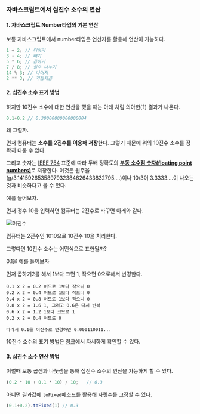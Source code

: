 ### 자바스크립트에서 십진수 소수의 연산

#### 1. 자바스크립트 Number타입의 기본 연산

보통 자바스크립트에서 number타입은 연산자를 활용해 연산이 가능하다.

```javascript
1 + 2; // 더하기
3 - 4; // 빼기
5 * 6; // 곱하기
7 / 8; // 실수 나누기
14 % 3; // 나머지
2 ** 3; // 거듭제곱
```

#### 2. 십진수 소수 표기 방법

하지만 10진수 소수에 대한 연산을 했을 때는 아래 처럼 의아한(?) 결과가 나온다.

```javascript
0.1+0.2 // 0.30000000000000004
```

왜 그럴까.

먼저 컴퓨터는 **소수를 2진수를 이용해 저장**한다. 그렇기 때문에 위의 10진수 소수를 정확히 다룰 수 없다.

그리고 숫자는 [IEEE 754](https://ko.wikipedia.org/wiki/IEEE_754) 표준에 따라 두배 정확도의 [**부동 소수점 숫자(floating point numbers)**](https://ko.wikipedia.org/wiki/%EB%B6%80%EB%8F%99%EC%86%8C%EC%88%98%EC%A0%90)로 저장한다. 이것은 원주율([π](https://namu.wiki/w/%EC%9B%90%EC%A3%BC%EC%9C%A8)/3.1415926535897932384626433832795….)이나 10/3이 3.3333....이 나오는 것과 비슷하다고 볼 수 있다.

예를 들어보자.



먼저 정수 10을 입력하면 컴퓨터는 2진수로 바꾸면 아래와 같다.

![이진수](https://firebasestorage.googleapis.com/v0/b/fds-firebase-storage-eee6f.appspot.com/o/%E1%84%8B%E1%85%B5%E1%84%8C%E1%85%B5%E1%86%AB%E1%84%89%E1%85%AE%20%E1%84%91%E1%85%AD%E1%84%80%E1%85%B5%E1%84%87%E1%85%A5%E1%86%B8.001.jpeg.001.jpeg?alt=media&token=d271d9a8-8f94-436c-9943-1b4343925231)

컴퓨터는 2진수인 1010으로 10진수 10을 처리한다.

그렇다면 10진수 소수는 어떤식으로 표현될까?

0.1을 예를 들어보자

먼저 곱하기2를 해서 1보다 크면 1, 작으면 0으로해서 변경한다.

```.javascript 
0.1 x 2 = 0.2 이므로 1보다 작으니 0
0.2 x 2 = 0.4 이므로 1보다 작으니 0
0.4 x 2 = 0.8 이므로 1보다 작으니 0
0.8 x 2 = 1.6 1, 그리고 0.6은 다시 반복
0.6 x 2 = 1.2 1보다 크므로 1
0.2 x 2 = 0.4 이므로 0 

따라서 0.1를 이진수로 변경하면 0.000110011...
```

10진수 소수의 표기 방법은 [링크](http://daejin.blogspot.kr/2013/08/01-02.html)에서 자세하게 확인할 수 있다.

#### 3. 십진수 소수 연산 방법

이럴때 보통 곱셈과 나눗셈을 통해 십진수 소수의 연산을 가능하게 할 수 있다.

```javascript
(0.2 * 10 + 0.1 * 10) / 10;   // 0.3
```

아니면 결과값에 ```toFixed```메소드를 활용해 자릿수를 고정할 수 있다. 

```javascript
(0.1+0.2).toFixed(1) // 0.3
```







